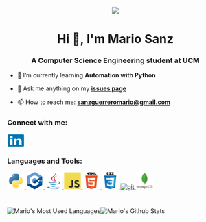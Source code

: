 <p align="center"><img src="https://i.imgur.com/A6bWGFl.gif"/></p>
<h1 align="center">Hi 👋, I'm Mario Sanz</h1>
<h3 align="center">A Computer Science Engineering student at UCM</h3>


- 🌱 I’m currently learning **Automation with Python**

- 💬 Ask me anything on my **[issues page]**

- 📫 How to reach me: **sanzguerreromario@gmail.com**

<h3 align="left">Connect with me:</h3>
<p align="left">
  <!--
  <a href="https://twitter.com/mariosanz_14" target="blank"><img align="center" src="https://cdn.jsdelivr.net/npm/simple-icons@3.0.1/icons/twitter.svg" alt="mariosanz_14" height="30" width="40" /></a>
  -->
  <a href="https://linkedin.com/in/mariosanzguerrero" target="blank"><img align="center" src="https://raw.githubusercontent.com/devicons/devicon/master/icons/linkedin/linkedin-original.svg" alt="mariosanzguerrero" height="30" width="40" /></a>
</p>

<h3 align="left">Languages and Tools:</h3>
<p align="left">
  <a href="https://www.python.org" target="_blank"> <img src="https://raw.githubusercontent.com/devicons/devicon/master/icons/python/python-original.svg" alt="python" width="40" height="40"/> </a>
  <a href="https://www.w3schools.com/cpp/" target="_blank"> <img src="https://raw.githubusercontent.com/devicons/devicon/master/icons/cplusplus/cplusplus-original.svg" alt="cplusplus" width="40" height="40"/> </a>
  <a href="https://www.java.com" target="_blank"> <img src="https://raw.githubusercontent.com/devicons/devicon/master/icons/java/java-original.svg" alt="java" width="40" height="40"/> </a>
  <a href="https://developer.mozilla.org/en-US/docs/Web/JavaScript" target="_blank"> <img src="https://raw.githubusercontent.com/devicons/devicon/master/icons/javascript/javascript-original.svg" alt="javascript" width="40" height="40"/> </a>
  <a href="https://www.w3.org/html/" target="_blank"> <img src="https://raw.githubusercontent.com/devicons/devicon/master/icons/html5/html5-original-wordmark.svg" alt="html5" width="40" height="40"/> </a>
  <a href="https://www.w3schools.com/css/" target="_blank"> <img src="https://raw.githubusercontent.com/devicons/devicon/master/icons/css3/css3-original-wordmark.svg" alt="css3" width="40" height="40"/> </a>
  <a href="https://git-scm.com/" target="_blank"> <img src="https://www.vectorlogo.zone/logos/git-scm/git-scm-icon.svg" alt="git" width="40" height="40"/> </a>
  <a href="https://www.mongodb.com/" target="_blank"> <img src="https://raw.githubusercontent.com/devicons/devicon/master/icons/mongodb/mongodb-original-wordmark.svg" alt="mongodb" width="40" height="40"/> </a>
</p>

<h1 align="center"></h1>
<img align="left" alt="Mario's Most Used Languages" src="https://github-readme-stats.vercel.app/api/top-langs/?username=mario-sanz&layout=compact&theme=tokyonight" />
<img align="left" alt="Mario's Github Stats" src="https://github-readme-stats.vercel.app/api?username=mario-sanz&show_icons=true&theme=tokyonight" />

<!--
<p align="left"> <img src="https://komarev.com/ghpvc/?username=mario-sanz&label=Profile%20views&color=0e75b6&style=flat" alt="mario-sanz" /> </p>
-->


<!-- links -->
[issues page]: https://github.com/mario-sanz/mario-sanz/issues "mario-sanz/issues"
